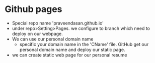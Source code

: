 # Github pages
- Special repo name 'praveendasan.github.io'
- under repo>Setting>Pages. we configure to branch which need to deploy on our webpage. 
- We can use our personal domain name 
   - specific your domain name in the 'CName' file. GitHub get our personal domain name and deploy our static page.
- we can create static web page for our personal resume
